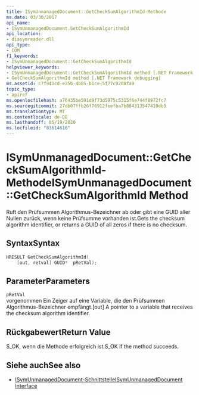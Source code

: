```yaml
---
title: ISymUnmanagedDocument::GetCheckSumAlgorithmId-Methode
ms.date: 03/30/2017
api_name:
- ISymUnmanagedDocument.GetCheckSumAlgorithmId
api_location:
- diasymreader.dll
api_type:
- COM
f1_keywords:
- ISymUnmanagedDocument::GetCheckSumAlgorithmId
helpviewer_keywords:
- ISymUnmanagedDocument::GetCheckSumAlgorithmId method [.NET Framework debugging]
- GetCheckSumAlgorithmId method [.NET Framework debugging]
ms.assetid: c7f941cd-e25b-4b85-b1ce-5f77c9208fa9
topic_type:
- apiref
ms.openlocfilehash: a76435be591d9f73d5975c5315f6e744f8972fc7
ms.sourcegitcommit: 27db07ffb26f76912feefba7b884313547410db5
ms.translationtype: MT
ms.contentlocale: de-DE
ms.lasthandoff: 05/19/2020
ms.locfileid: "83614616"
---
```

# <a name="isymunmanageddocumentgetchecksumalgorithmid-method"></a><span data-ttu-id="d8d26-102">ISymUnmanagedDocument::GetCheckSumAlgorithmId-Methode</span><span class="sxs-lookup"><span data-stu-id="d8d26-102">ISymUnmanagedDocument::GetCheckSumAlgorithmId Method</span></span>
<span data-ttu-id="d8d26-103">Ruft den Prüfsummen Algorithmus-Bezeichner ab oder gibt eine GUID aller Nullen zurück, wenn keine Prüfsumme vorhanden ist.</span><span class="sxs-lookup"><span data-stu-id="d8d26-103">Gets the checksum algorithm identifier, or returns a GUID of all zeros if there is no checksum.</span></span>  
  
## <a name="syntax"></a><span data-ttu-id="d8d26-104">Syntax</span><span class="sxs-lookup"><span data-stu-id="d8d26-104">Syntax</span></span>  
  
```cpp  
HRESULT GetCheckSumAlgorithmId(  
    [out, retval] GUID*  pRetVal);  
```  
  
## <a name="parameters"></a><span data-ttu-id="d8d26-105">Parameter</span><span class="sxs-lookup"><span data-stu-id="d8d26-105">Parameters</span></span>  
 `pRetVal`  
 <span data-ttu-id="d8d26-106">vorgenommen Ein Zeiger auf eine Variable, die den Prüfsummen Algorithmus-Bezeichner empfängt.</span><span class="sxs-lookup"><span data-stu-id="d8d26-106">[out] A pointer to a variable that receives the checksum algorithm identifier.</span></span>  
  
## <a name="return-value"></a><span data-ttu-id="d8d26-107">Rückgabewert</span><span class="sxs-lookup"><span data-stu-id="d8d26-107">Return Value</span></span>  
 <span data-ttu-id="d8d26-108">S_OK, wenn die Methode erfolgreich ist.</span><span class="sxs-lookup"><span data-stu-id="d8d26-108">S_OK if the method succeeds.</span></span>  
  
## <a name="see-also"></a><span data-ttu-id="d8d26-109">Siehe auch</span><span class="sxs-lookup"><span data-stu-id="d8d26-109">See also</span></span>

- [<span data-ttu-id="d8d26-110">ISymUnmanagedDocument-Schnittstelle</span><span class="sxs-lookup"><span data-stu-id="d8d26-110">ISymUnmanagedDocument Interface</span></span>](isymunmanageddocument-interface.md)
